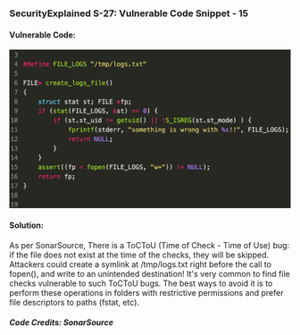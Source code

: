 ### SecurityExplained S-27: Vulnerable Code Snippet - 15

#### Vulnerable Code: 

![Vulnerable Code](../media/code-15.jpg)


#### Solution: 

As per SonarSource, There is a ToCToU (Time of Check - Time of Use) bug: if the file does not exist at the time of the checks, they will be skipped. Attackers could create a symlink at /tmp/logs.txt right before the call to fopen(), and write to an unintended destination! It's very common to find file checks vulnerable to such ToCToU bugs. The best ways to avoid it is to perform these operations in folders with restrictive permissions and prefer file descriptors to paths (fstat, etc).

##### Code Credits: SonarSource